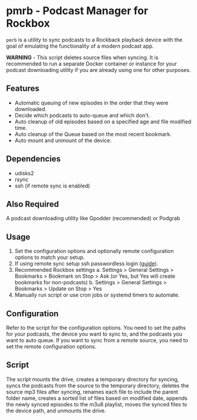 # pmrb - Podcast Manager for Rockbox

`pmrb` is a utility to sync podcasts to a Rockback playback device with the goal of emulating the functionality of a modern podcast app.

**WARNING** - This script deletes source files when syncing. It is recommended to run a separate Docker container or instance for your podcast downloading utility if you are already using one for other purposes.

## Features
- Automatic queuing of new episodes in the order that they were downloaded.
- Decide which podcasts to auto-queue and which don't.
- Auto cleanup of old episodes based on a specified age and file modified time.
- Auto cleanup of the Queue based on the most recent bookmark.
- Auto mount and unmount of the device.

## Dependencies

- udisks2
- rsync
- ssh (if remote sync is enabled)

## Also Required

A podcast downloading utility like Gpodder (recommended) or Podgrab

## Usage

1. Set the configuration options and optionally remote configuration options to match your setup.
2. If using remote sync setup ssh passwordless login ([guide](https://www.tecmint.com/ssh-passwordless-login-using-ssh-keygen-in-5-easy-steps/)).
3. Recommended Rockbox settings
   a. Settings > General Settings > Bookmarks > Bookmark on Stop > Ask (or Yes, but Yes will create bookmarks for non-podcasts)
   b. Settings > General Settings > Bookmarks > Update on Stop > Yes
5. Manually run script or use cron jobs or systemd timers to automate.

## Configuration

Refer to the script for the configuration options. You need to set the paths for your podcasts, the device you want to sync to, and the podcasts you want to auto queue. If you want to sync from a remote source, you need to set the remote configuration options.

## Script

The script mounts the drive, creates a temporary directory for syncing, syncs the podcasts from the source to the temporary directory, deletes the source mp3 files after syncing, renames each file to include the parent folder name, creates a sorted list of files based on modified date, appends the newly synced episodes to the m3u8 playlist, moves the synced files to the device path, and unmounts the drive.
